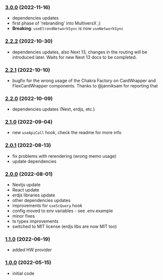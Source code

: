 ### [3.0.0](https://github.com/xdevguild/nextjs-dapp-template/releases/tag/v2.3.0) (2022-11-16)
- dependencies updates
- first phase of 'rebranding' into MultiversX ;)
- **Breaking**: `useElrondNetworkSync` is now `useNetworkSync`

### [2.2.2](https://github.com/xdevguild/nextjs-dapp-template/releases/tag/v2.2.2) (2022-10-30)
- dependencies updates, also Next 13, changes in the routing will be introduced later. Waits for new Next 13 docs to be completed.

### [2.2.1](https://github.com/xdevguild/nextjs-dapp-template/releases/tag/v2.2.1) (2022-10-10)
- bugfix for the wrong usage of the Chakra Factory on CardWrapper and FlexCardWrapper components. Thanks to @janniksam for reporting that

### [2.2.0](https://github.com/xdevguild/nextjs-dapp-template/releases/tag/v2.2.0) (2022-10-09)
- dependencies updates (Next, erdjs, etc.)

### [2.1.0](https://github.com/xdevguild/nextjs-dapp-template/releases/tag/v2.1.0) (2022-09-04)
- new `useApiCall` hook, check the readme for more info

### [2.0.1](https://github.com/xdevguild/nextjs-dapp-template/releases/tag/v2.0.1) (2022-08-13)
- fix problems with rerendering (wrong memo usage)
- update dependencies

### [2.0.0](https://github.com/xdevguild/nextjs-dapp-template/releases/tag/v2.0.0) (2022-08-01)
- Nextjs update
- React update
- erdjs libraries update
- other dependencies updates
- improvements for `useScQuery` hook
- config moved to env variables - see .env.example
- minor fixes
- ts types improvements
- switched to MIT license (erdjs libs are now MIT too)

### [1.1.0](https://github.com/xdevguild/nextjs-dapp-template/releases/tag/v1.1.0) (2022-06-19)
- added HW provider

### [1.0.0](https://github.com/xdevguild/nextjs-dapp-template/releases/tag/v1.0.0) (2022-05-15)
- initial code
